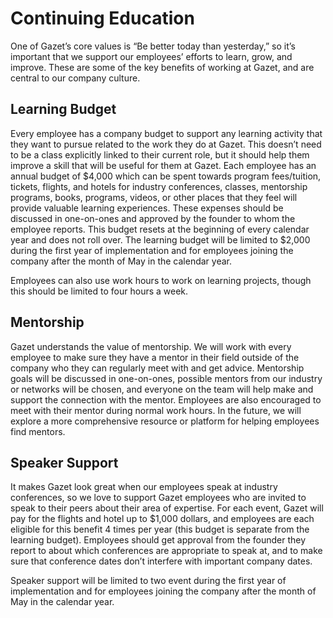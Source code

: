 # Continuing Education

One of Gazet’s core values is “Be better today than yesterday,” so it’s important that we support our employees’ efforts to learn, grow, and improve. These are some of the key benefits of working at Gazet, and are central to our company culture.

## Learning Budget

Every employee has a company budget to support any learning activity that they want to pursue related to the work they do at Gazet. This doesn’t need to be a class explicitly linked to their current role, but it should help them improve a skill that will be useful for them at Gazet. Each employee has an annual budget of $4,000 which can be spent towards program fees/tuition, tickets, flights, and hotels for industry conferences, classes, mentorship programs, books, programs, videos, or other places that they feel will provide valuable learning experiences. These expenses should be discussed in one-on-ones and approved by the founder to whom the employee reports. This budget resets at the beginning of every calendar year and does not roll over.  The learning budget will be limited to $2,000 during the first year of implementation and for employees joining the company after the month of May in the calendar year.

Employees can also use work hours to work on learning projects, though this should be limited to four hours a week.

## Mentorship

Gazet understands the value of mentorship.  We will work with every employee to make sure they have a mentor in their field outside of the company who they can regularly meet with and get advice. Mentorship goals will be discussed in one-on-ones, possible mentors from our industry or networks will be chosen, and everyone on the team will help make and support the connection with the mentor. Employees are also encouraged to meet with their mentor during normal work hours. In the future, we will explore a more comprehensive resource or platform for helping employees find mentors.

## Speaker Support

It makes Gazet look great when our employees speak at industry conferences, so we love to support Gazet employees who are invited to speak to their peers about their area of expertise. For each event, Gazet will pay for the flights and hotel up to $1,000 dollars, and employees are each eligible for this benefit 4 times per year (this budget is separate from the learning budget). Employees should get approval from the founder they report to about which conferences are appropriate to speak at, and to make sure that conference dates don’t interfere with important company dates.

Speaker support will be limited to two event during the first year of implementation and for employees joining the company after the month of May in the calendar year.
